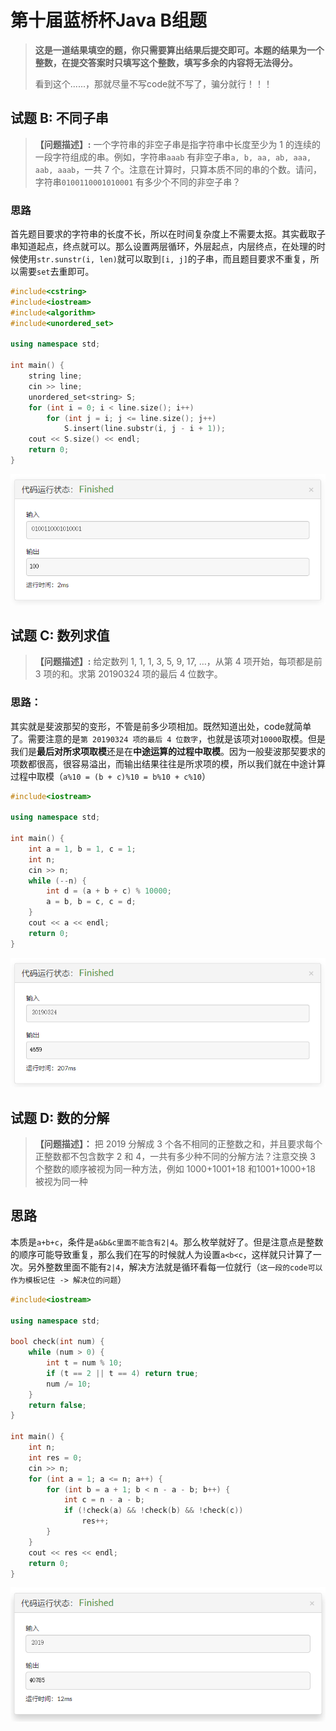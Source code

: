 # 第十届蓝桥杯Java B组题

> **这是一道结果填空的题，你只需要算出结果后提交即可。本题的结果为一个整数，在提交答案时只填写这个整数，填写多余的内容将无法得分。**
>
> 看到这个......，那就尽量不写code就不写了，骗分就行！！！

## 试题 B: 不同子串

>**【问题描述】:**
>一个字符串的非空子串是指字符串中长度至少为 1 的连续的一段字符组成的串。例如，字符串`aaab` 有非空子串`a, b, aa, ab, aaa, aab, aaab`，一共 7 个。注意在计算时，只算本质不同的串的个数。请问，字符串`0100110001010001` 有多少个不同的非空子串？

### 思路

首先题目要求的字符串的长度不长，所以在时间复杂度上不需要太抠。其实截取子串知道起点，终点就可以。那么设置两层循环，外层起点，内层终点，在处理的时候使用`str.sunstr(i, len)`就可以取到`[i, j]`的子串，而且题目要求不重复，所以需要`set`去重即可。

```c++
#include<cstring>
#include<iostream>
#include<algorithm>
#include<unordered_set>

using namespace std;

int main() {
    string line;
    cin >> line;
    unordered_set<string> S;
    for (int i = 0; i < line.size(); i++)
        for (int j = i; j <= line.size(); j++)
            S.insert(line.substr(i, j - i + 1));
    cout << S.size() << endl;
    return 0;
}
```

![B_2](https://github.com/hanxuanliang/Blog/blob/master/Pic/B_B.jpg)

## 试题 C: 数列求值

> **【问题描述】:**
> 给定数列 1, 1, 1, 3, 5, 9, 17, …，从第 4 项开始，每项都是前 3 项的和。求第 20190324 项的最后 4 位数字。

### 思路：

其实就是斐波那契的变形，不管是前多少项相加。既然知道出处，code就简单了。需要注意的是`第 20190324 项的最后 4 位数字`，也就是该项对`10000`取模。但是我们是**最后对所求项取模**还是在**中途运算的过程中取模**。因为一般斐波那契要求的项数都很高，很容易溢出，而输出结果往往是所求项的模，所以我们就在中途计算过程中取模（`a%10 = (b + c)%10 = b%10 + c%10`）

```c++
#include<iostream>

using namespace std;

int main() {
    int a = 1, b = 1, c = 1;
    int n;
    cin >> n;
    while (--n) {
        int d = (a + b + c) % 10000;
        a = b, b = c, c = d;
    }
    cout << a << endl;
    return 0;
}
```

![B_2](https://github.com/hanxuanliang/Blog/blob/master/Pic/B_C.jpg)

## 试题 D: 数的分解

>**【问题描述】：**
>把 2019 分解成 3 个各不相同的正整数之和，并且要求每个正整数都不包含数字 2 和 4，一共有多少种不同的分解方法？注意交换 3 个整数的顺序被视为同一种方法，例如 1000+1001+18 和1001+1000+18 被视为同一种

## 思路

本质是`a+b+c`，条件是`a&b&c里面不能含有2|4`。那么枚举就好了。但是注意点是整数的顺序可能导致重复，那么我们在写的时候就人为设置`a<b<c`，这样就只计算了一次。另外整数里面不能有`2|4`，解决方法就是循环看每一位就行（`这一段的code可以作为模板记住 -> 解决位的问题`）

```c++
#include<iostream>

using namespace std;

bool check(int num) {
    while (num > 0) {
        int t = num % 10;
        if (t == 2 || t == 4) return true;
        num /= 10;
    }    
    return false;
}

int main() {
    int n;
    int res = 0;
    cin >> n;
    for (int a = 1; a <= n; a++) {
        for (int b = a + 1; b < n - a - b; b++) {
            int c = n - a - b;
            if (!check(a) && !check(b) && !check(c))
                res++;
        }
    }
    cout << res << endl;
    return 0;
}
```

![B_2](https://github.com/hanxuanliang/Blog/blob/master/Pic/B_D.jpg)